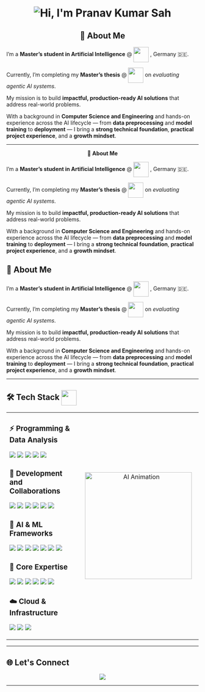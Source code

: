 <h1 align="center">
  <img src="https://readme-typing-svg.demolab.com?font=Fira+Code&size=50&weight=700&duration=3000&pause=500&color=000000&center=true&vCenter=true&height=120&width=800&repeat=true&lines=%F0%9F%91%8B+Hi,+I'm+Pranav+Kumar+Sah" alt="Hi, I'm Pranav Kumar Sah" />
</h1>


<div style="text-align: center;">
  <h2>🚀 About Me</h2>
</div>

<div>
  <p>
    I’m a <strong>Master’s student in Artificial Intelligence</strong> @ 
    <img src="https://upload.wikimedia.org/wikipedia/commons/2/21/Thws-logo_English.png" 
         style="vertical-align:middle; height:40px;" /> , Germany 🇩🇪.
  </p>

  <p>
    Currently, I’m completing my <strong>Master’s thesis</strong> @ 
    <img src="https://upload.wikimedia.org/wikipedia/commons/6/63/Databricks_Logo.png" 
         style="vertical-align:middle; height:40px;" /> on <em>evaluating agentic AI systems</em>.
  </p>

  <p>
    My mission is to build <strong>impactful, production-ready AI solutions</strong> that address real-world problems.
  </p>

  <p>
    With a background in <strong>Computer Science and Engineering</strong> and hands-on experience across the AI lifecycle — from <strong>data preprocessing</strong> and <strong>model training</strong> to <strong>deployment</strong> — I bring a <strong>strong technical foundation</strong>, <strong>practical project experience</strong>, and a <strong>growth mindset</strong>.
  </p>
</div>


---

<p align="center">🚀 <strong>About Me</strong></p>

I’m a **Master’s student in Artificial Intelligence** @ 
<img src="https://upload.wikimedia.org/wikipedia/commons/2/21/Thws-logo_English.png" 
     style="vertical-align:middle; height:40px;" /> , Germany 🇩🇪.

Currently, I’m completing my **Master’s thesis** @ 
<img src="https://upload.wikimedia.org/wikipedia/commons/6/63/Databricks_Logo.png" 
     style="vertical-align:middle; height:40px;" /> on *evaluating agentic AI systems*.

My mission is to build **impactful, production-ready AI solutions** that address real-world problems.

With a background in **Computer Science and Engineering** and hands-on experience across the AI lifecycle — from **data preprocessing** and **model training** to **deployment** — I bring a **strong technical foundation**, **practical project experience**, and a **growth mindset**.


## 🚀 About Me

I’m a **Master’s student in Artificial Intelligence** @ 
<img src="https://upload.wikimedia.org/wikipedia/commons/2/21/Thws-logo_English.png" 
     style="vertical-align:middle; height:40px;" /> , Germany 🇩🇪.  

Currently, I’m completing my **Master’s thesis** @ 
<img src="https://upload.wikimedia.org/wikipedia/commons/6/63/Databricks_Logo.png" 
     style="vertical-align:middle; height:40px;" /> on *evaluating agentic AI systems*.  

My mission is to build **impactful, production-ready AI solutions** that address real-world problems.

With a background in **Computer Science and Engineering** and hands-on experience across the AI lifecycle — from **data preprocessing** and **model training** to **deployment** — I bring a **strong technical foundation**, **practical project experience**, and a **growth mindset**.

---

## 🛠️ Tech Stack <img src="https://media.giphy.com/media/QTfX9Ejfra3ZmNxh6B/giphy.gif" width="40" align="center"/>

<table>
<tr>
<td>

### ⚡ Programming & Data Analysis
<p>
  <img src="https://img.shields.io/badge/Python-3776AB?style=for-the-badge&logo=python&logoColor=white"/>
  <img src="https://img.shields.io/badge/Numpy-013243?style=for-the-badge&logo=numpy&logoColor=white"/>
  <img src="https://img.shields.io/badge/Pandas-150458?style=for-the-badge&logo=pandas&logoColor=white"/>
  <img src="https://img.shields.io/badge/Matplotlib-ffdd54?style=for-the-badge&logo=matplotlib&logoColor=black"/>
  <img src="https://img.shields.io/badge/Seaborn-4C8CBF?style=for-the-badge&logoColor=white"/>
</p>

### 🧰 Development and Collaborations
<p>
  <img src="https://img.shields.io/badge/VS_Code-007ACC?style=for-the-badge&logo=visual-studio-code&logoColor=white"/>
  <img src="https://img.shields.io/badge/Google_Colab-F9AB00?style=for-the-badge&logo=google-colab&logoColor=white"/>
  <img src="https://img.shields.io/badge/Jupyter-F37626?style=for-the-badge&logo=jupyter&logoColor=white"/>
  <img src="https://img.shields.io/badge/Git-F05032?style=for-the-badge&logo=git&logoColor=white"/>
  <img src="https://img.shields.io/badge/GitHub-181717?style=for-the-badge&logo=github&logoColor=white"/>
  <img src="https://img.shields.io/badge/Ollama-000000?style=for-the-badge&logo=ollama&logoColor=white"/>
</p>

### 🤖 AI & ML Frameworks
<p>
  <img src="https://img.shields.io/badge/PyTorch-EE4C2C?style=for-the-badge&logo=pytorch&logoColor=white"/>
  <img src="https://img.shields.io/badge/LangChain-000000?style=for-the-badge&logo=langchain&logoColor=white"/>
  <img src="https://img.shields.io/badge/LangGraph-008CFF?style=for-the-badge&logoColor=white"/>
  <img src="https://img.shields.io/badge/TensorFlow-FF6F00?style=for-the-badge&logo=tensorflow&logoColor=white"/>
  <img src="https://img.shields.io/badge/Keras-D00000?style=for-the-badge&logo=keras&logoColor=white"/>
  <img src="https://img.shields.io/badge/Scikit--Learn-F7931E?style=for-the-badge&logo=scikit-learn&logoColor=white"/>
  <img src="https://img.shields.io/badge/HuggingFace-FFD100?style=for-the-badge&logo=huggingface&logoColor=black"/>
</p>

### 🧠 Core Expertise
<p>
  <img src="https://img.shields.io/badge/Machine_Learning-00A86B?style=for-the-badge"/>
  <img src="https://img.shields.io/badge/Deep_Learning-FF6F00?style=for-the-badge"/>
  <img src="https://img.shields.io/badge/Computer_Vision-1572B6?style=for-the-badge"/>
  <img src="https://img.shields.io/badge/LLMs-7B68EE?style=for-the-badge"/>
  <img src="https://img.shields.io/badge/Generative_AI-7B68EE?style=for-the-badge"/>
  <img src="https://img.shields.io/badge/Agentic_AI_Systems-FFB703?style=for-the-badge"/>
</p>

### ☁️ Cloud & Infrastructure
<p>
   <img src="https://img.shields.io/badge/Docker-2496ED?style=for-the-badge&logo=docker&logoColor=white"/>
  <img src="https://img.shields.io/badge/PostgreSQL-336791?style=for-the-badge&logo=postgresql&logoColor=white"/>
  <img src="https://img.shields.io/badge/Azure-0089D6?style=for-the-badge&logo=microsoft-azure&logoColor=white"/>
</p>

</td>
<td align="center" width="300px">

<img src="https://media.giphy.com/media/v1.Y2lkPTc5MGI3NjExcGZpdHcyc2hqcjBxdjY5bHljY21oY3VhbnRyOGZ5M3lmOTg1dGxqMCZlcD12MV9pbnRlcm5hbF9naWZfYnlfaWQmY3Q9Zw/qgQUggAC3Pfv687qPC/giphy.gif" width="280px" alt="AI Animation"/>

</td>
</tr>
</table>

---

## 🌐 Let's Connect

<p align="center">
  <a href="https://www.linkedin.com/in/sah-pranav" target="_blank">
    <img src="https://thumb.r2.moele.me/t/31300/31290216/a-0072.jpg"/>
  </a>
</p>


---
